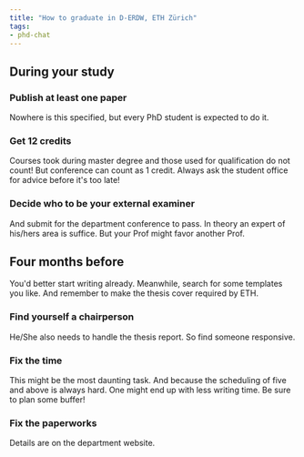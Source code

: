 ```yaml
---
title: "How to graduate in D-ERDW, ETH Zürich"
tags: 
- phd-chat
---
```


## During your study
### Publish at least one paper
Nowhere is this specified, but every PhD student is expected to do it.

### Get 12 credits
Courses took during master degree and those used for qualification do not count! But conference can count as 1 credit. Always ask the student office for advice before it's too late!

### Decide who to be your external examiner
And submit for the department conference to pass. In theory an expert of his/hers area is suffice. But your Prof might favor another Prof.

## Four months before
You'd better start writing already. Meanwhile, search for some templates you like. And remember to make the thesis cover required by ETH.

### Find yourself a chairperson
He/She also needs to handle the thesis report. So find someone responsive.

### Fix the time
This might be the most daunting task. And because the scheduling of five and above is always hard. One might end up with less writing time. Be sure to plan some buffer!

### Fix the paperworks
Details are on the department website.